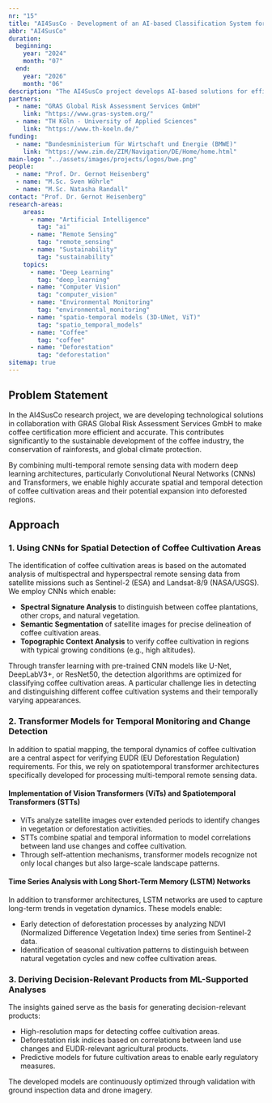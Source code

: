 ```yaml
---
nr: "15"
title: "AI4SusCo - Development of an AI-based Classification System for Deforestation-Free Coffee Certification under EU Sustainability Regulation"
abbr: "AI4SusCo"
duration:
  beginning: 
    year: "2024"
    month: "07"
  end: 
    year: "2026"
    month: "06"
description: "The AI4SusCo project develops AI-based solutions for efficient and accurate coffee certification, contributing to sustainable coffee production, rainforest conservation and deforestation monitoring through advanced remote sensing and deep learning technologies."
partners:
  - name: "GRAS Global Risk Assessment Services GmbH"
    link: "https://www.gras-system.org/"
  - name: "TH Köln - University of Applied Sciences"
    link: "https://www.th-koeln.de/"
funding:
  - name: "Bundesministerium für Wirtschaft und Energie (BMWE)"
    link: "https://www.zim.de/ZIM/Navigation/DE/Home/home.html"
main-logo: "../assets/images/projects/logos/bwe.png"
people:
  - name: "Prof. Dr. Gernot Heisenberg"
  - name: "M.Sc. Sven Wöhrle"
  - name: "M.Sc. Natasha Randall"
contact: "Prof. Dr. Gernot Heisenberg"
research-areas:
    areas:
      - name: "Artificial Intelligence"
        tag: "ai"
      - name: "Remote Sensing"
        tag: "remote_sensing"
      - name: "Sustainability"
        tag: "sustainability"
    topics:
      - name: "Deep Learning"
        tag: "deep_learning"
      - name: "Computer Vision"
        tag: "computer_vision"
      - name: "Environmental Monitoring"
        tag: "environmental_monitoring"
      - name: "spatio-temporal models (3D-UNet, ViT)"
        tag: "spatio_temporal_models"
      - name: "Coffee"
        tag: "coffee" 
      - name: "Deforestation"
        tag: "deforestation"
sitemap: true
---
```


## Problem Statement
In the AI4SusCo research project, we are developing technological solutions in collaboration with GRAS Global Risk Assessment Services GmbH to make coffee certification more efficient and accurate. This contributes significantly to the sustainable development of the coffee industry, the conservation of rainforests, and global climate protection.

By combining multi-temporal remote sensing data with modern deep learning architectures, particularly Convolutional Neural Networks (CNNs) and Transformers, we enable highly accurate spatial and temporal detection of coffee cultivation areas and their potential expansion into deforested regions.

## Approach

### 1. Using CNNs for Spatial Detection of Coffee Cultivation Areas
The identification of coffee cultivation areas is based on the automated analysis of multispectral and hyperspectral remote sensing data from satellite missions such as Sentinel-2 (ESA) and Landsat-8/9 (NASA/USGS). We employ CNNs which enable:

- **Spectral Signature Analysis** to distinguish between coffee plantations, other crops, and natural vegetation.
- **Semantic Segmentation** of satellite images for precise delineation of coffee cultivation areas.
- **Topographic Context Analysis** to verify coffee cultivation in regions with typical growing conditions (e.g., high altitudes).

Through transfer learning with pre-trained CNN models like U-Net, DeepLabV3+, or ResNet50, the detection algorithms are optimized for classifying coffee cultivation areas. A particular challenge lies in detecting and distinguishing different coffee cultivation systems and their temporally varying appearances.

### 2. Transformer Models for Temporal Monitoring and Change Detection
In addition to spatial mapping, the temporal dynamics of coffee cultivation are a central aspect for verifying EUDR (EU Deforestation Regulation) requirements. For this, we rely on spatiotemporal transformer architectures specifically developed for processing multi-temporal remote sensing data.

#### Implementation of Vision Transformers (ViTs) and Spatiotemporal Transformers (STTs)
- ViTs analyze satellite images over extended periods to identify changes in vegetation or deforestation activities.
- STTs combine spatial and temporal information to model correlations between land use changes and coffee cultivation.
- Through self-attention mechanisms, transformer models recognize not only local changes but also large-scale landscape patterns.

#### Time Series Analysis with Long Short-Term Memory (LSTM) Networks
In addition to transformer architectures, LSTM networks are used to capture long-term trends in vegetation dynamics. These models enable:
- Early detection of deforestation processes by analyzing NDVI (Normalized Difference Vegetation Index) time series from Sentinel-2 data.
- Identification of seasonal cultivation patterns to distinguish between natural vegetation cycles and new coffee cultivation areas.

### 3. Deriving Decision-Relevant Products from ML-Supported Analyses
The insights gained serve as the basis for generating decision-relevant products:
- High-resolution maps for detecting coffee cultivation areas.
- Deforestation risk indices based on correlations between land use changes and EUDR-relevant agricultural products.
- Predictive models for future cultivation areas to enable early regulatory measures.

The developed models are continuously optimized through validation with ground inspection data and drone imagery.
